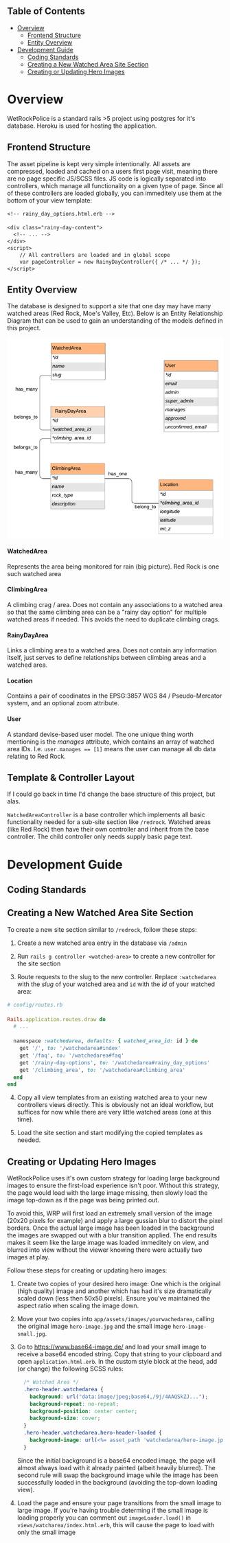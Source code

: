 ## Table of Contents

- [Overview](#Overview)
  - [Frontend Structure](#Frontend-Structure)
  - [Entity Overview](#Entity-Overview)
- [Development Guide](#Development-Guide)
  - [Coding Standards](#Coding-Standards)
  - [Creating a New Watched Area Site Section](#Creating-a-New-Watched-Area-Site-Section)
  - [Creating or Updating Hero Images](#Creating-or-Updating-Hero-Images)
# Overview

WetRockPolice is a standard rails >5 project using postgres for it's database. Heroku is used for hosting the application.

## Frontend Structure

The asset pipeline is kept very simple intentionally. All assets are compressed, loaded and cached on a users first page visit, meaning there are no page specific JS/SCSS files. JS code is logically separated into controllers, which manage all functionality on a given type of page. Since all of these controllers are loaded globally, you can immeditely use them at the bottom of your view template:

```erb
<!-- rainy_day_options.html.erb -->

<div class="rainy-day-content">
  <!-- ... -->
</div>
<script>
    // All controllers are loaded and in global scope
    var pageController = new RainyDayController({ /* ... */ });
</script>
```

## Entity Overview

The database is designed to support a site that one day may have many watched areas (Red Rock, Moe's Valley, Etc). Below is an Entity Relationship Diagram that can be used to gain an understanding of the models defined in this project.

![ERB via LucidChards](/docs/WetRockPolice_ERD.png)

#### WatchedArea

Represents the area being monitored for rain (big picture). Red Rock is one such watched area

#### ClimbingArea

A climbing crag / area. Does not contain any associations to a watched area so that the same climbing area can be a "rainy day option" for multiple watched areas if needed. This avoids the need to duplicate climbing crags.

#### RainyDayArea

Links a climbing area to a watched area. Does not contain any information itself, just serves to define relationships between climbing areas and a watched area.

#### Location

Contains a pair of coodinates in the EPSG:3857 WGS 84 / Pseudo-Mercator system, and an optional zoom attribute.

#### User

A standard devise-based user model. The one unique thing worth mentioning is the _manages_ attribute, which contains an array of watched area IDs. I.e. `user.manages == [1]` means the user can manage all db data relating to Red Rock.
## Template & Controller Layout

If I could go back in time I'd change the base structure of this project, but alas. 

`WatchedAreaController` is a base controller which implements all basic functionality needed for a sub-site section like `/redrock`. Watched areas (like Red Rock) then have their own controller and inherit from the base controller. The child controller only needs supply basic page text.

# Development Guide

## Coding Standards

## Creating a New Watched Area Site Section

To create a new site section similar to `/redrock`, follow these steps:

1. Create a new watched area entry in the database via `/admin`

2. Run `rails g controller <watched-area>` to create a new controller for the site section

3. Route requests to the slug to the new controller. Replace `:watchedarea` with the _slug_ of your watched area and `id` with the _id_ of your watched area:
```rb
# config/routes.rb

Rails.application.routes.draw do
  # ...

  namespace :watchedarea, defaults: { watched_area_id: id } do
    get '/', to: '/watchedarea#index'
    get '/faq', to: '/watchedarea#faq'
    get '/rainy-day-options', to: '/watchedarea#rainy_day_options'
    get '/climbing_area', to: '/watchedarea#climbing_area'
  end
end
```

4. Copy all view templates from an existing watched area to your new controllers views directly. This is obviously not an ideal workflow, but suffices for now while there are very little watched areas (one at this time).

5. Load the site section and start modifying the copied templates as needed.

## Creating or Updating Hero Images

WetRockPolice uses it's own custom strategy for loading large background images to ensure the first-load experience isn't poor. Without this strategy, the page would load with the large image missing, then slowly load the image top-down as if the page was being printed out.

To avoid this, WRP will first load an extremely small version of the image (20x20 pixels for example) and apply a large gussian blur to distort the pixel borders. Once the actual large image has been loaded in the background the images are swapped out with a blur transition applied. The end results makes it seem like the large image was loaded immeditely on view, and blurred into view without the viewer knowing there were actually two images at play.

Follow these steps for creating or updating hero images:

1. Create two copies of your desired hero image: One which is the original (high quality) image and another which has had it's size dramatically scaled down (less then 50x50 pixels). Ensure you've maintained the aspect ratio when scaling the image down.

2. Move your two copies into `app/assets/images/yourwachedarea`, calling the original image `hero-image.jpg` and the small image `hero-image-small.jpg`.

3. Go to https://www.base64-image.de/ and load your small image to receive a base64 encoded string. Copy that string to your clipboard and open `application.html.erb`. In the custom style block at the head, add (or change) the following SCSS rules:
    ```css
      /* Watched Area */
      .hero-header.watchedarea {
        background: url("data:image/jpeg;base64,/9j/4AAQSkZJ...");
        background-repeat: no-repeat;
        background-position: center center;
        background-size: cover;
      }
      .hero-header.watchedarea.hero-header-loaded {
        background-image: url(<%= asset_path 'watchedarea/hero-image.jpg' %>);
      }
    ```
    Since the initial background is a base64 encoded image, the page will almost always load with it already painted (albeit heavily blurred). The second rule will swap the background image while the image has been successfully loaded in the background (avoiding the top-down loading view).

4. Load the page and ensure your page transitions from the small image to large image. If you're having trouble determing if the small image is loading properly you can comment out `imageLoader.load()` in `views/watcharea/index.html.erb`, this will cause the page to load with only the small image

